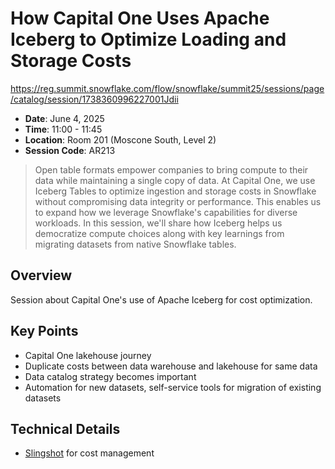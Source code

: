 # How Capital One Uses Apache Iceberg to Optimize Loading and Storage Costs

https://reg.summit.snowflake.com/flow/snowflake/summit25/sessions/page/catalog/session/1738360996227001Jdii

- **Date**: June 4, 2025
- **Time**: 11:00 - 11:45
- **Location**: Room 201 (Moscone South, Level 2)
- **Session Code**: AR213

> Open table formats empower companies to bring compute to their data while maintaining a single copy of data. At Capital One, we use Iceberg Tables to optimize ingestion and storage costs in Snowflake without compromising data integrity or performance. This enables us to expand how we leverage Snowflake's capabilities for diverse workloads. In this session, we'll share how Iceberg helps us democratize compute choices along with key learnings from migrating datasets from native Snowflake tables.

## Overview

Session about Capital One's use of Apache Iceberg for cost optimization.

## Key Points

- Capital One lakehouse journey
- Duplicate costs between data warehouse and lakehouse for same data
- Data catalog strategy becomes important
- Automation for new datasets, self-service tools for migration of existing datasets

## Technical Details

- [Slingshot](https://www.capitalone.com/software/products/slingshot/) for cost management

